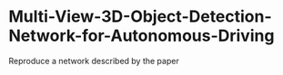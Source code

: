 # Multi-View-3D-Object-Detection-Network-for-Autonomous-Driving
Reproduce a network described by the paper 
